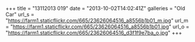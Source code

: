 +++
title = "13112013 019"
date = "2013-10-02T14:02:41Z"
galleries = "Old Car"
url_s = "https://farm1.staticflickr.com/665/23626064516_a8556b1b01_m.jpg"
url_m = "https://farm1.staticflickr.com/665/23626064516_a8556b1b01.jpg"
url_o = "https://farm1.staticflickr.com/665/23626064516_d3f1f9e7ba_o.jpg"
+++

